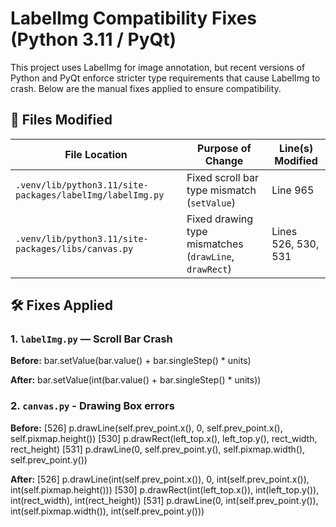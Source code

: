 # LabelImg Compatibility Fixes (Python 3.11 / PyQt)

This project uses LabelImg for image annotation, but recent versions of Python and PyQt enforce stricter type requirements that cause LabelImg to crash. Below are the manual fixes applied to ensure compatibility.

## 🔧 Files Modified

| File Location                                                                 | Purpose of Change                              | Line(s) Modified |
|-------------------------------------------------------------------------------|------------------------------------------------|------------------|
| `.venv/lib/python3.11/site-packages/labelImg/labelImg.py`                    | Fixed scroll bar type mismatch (`setValue`)    | Line 965         |
| `.venv/lib/python3.11/site-packages/libs/canvas.py`                          | Fixed drawing type mismatches (`drawLine`, `drawRect`) | Lines 526, 530, 531  |

## 🛠️ Fixes Applied

### 1. `labelImg.py` — Scroll Bar Crash
**Before:**
bar.setValue(bar.value() + bar.singleStep() * units)

**After:**
bar.setValue(int(bar.value() + bar.singleStep() * units))

### 2. `canvas.py` - Drawing Box errors
**Before:**
[526] p.drawLine(self.prev_point.x(), 0, self.prev_point.x(), self.pixmap.height())
[530] p.drawRect(left_top.x(), left_top.y(), rect_width, rect_height)
[531] p.drawLine(0, self.prev_point.y(), self.pixmap.width(), self.prev_point.y())

**After:**
[526] p.drawLine(int(self.prev_point.x()), 0, int(self.prev_point.x()), int(self.pixmap.height()))
[530] p.drawRect(int(left_top.x()), int(left_top.y()), int(rect_width), int(rect_height))
[531] p.drawLine(0, int(self.prev_point.y()), int(self.pixmap.width()), int(self.prev_point.y()))